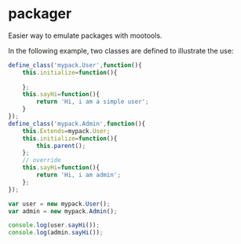 packager
=========

Easier way to emulate packages with mootools. 

In the following example, two classes are defined to illustrate the use:

````javascript
define_class('mypack.User',function(){
	this.initialize=function(){
		
	};
	this.sayHi=function(){
		return 'Hi, i am a simple user';
	}
});
define_class('mypack.Admin',function(){
	this.Extends=mypack.User;
	this.initialize=function(){
		this.parent();
	};
	// override
	this.sayHi=function(){
		return 'Hi, i am admin';
	};
});

var user = new mypack.User();
var admin = new mypack.Admin();

console.log(user.sayHi());
console.log(admin.sayHi());

````


